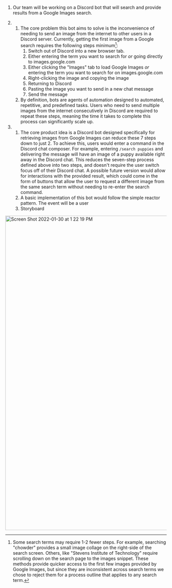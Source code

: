 1. Our team will be working on a Discord bot that will search and provide results from a Google Images search.

2. 
	1. The core problem this bot aims to solve is the inconvenience of needing to send an image from the internet to other users in a Discord server. Currently, getting the first image from a Google search requires the following steps minimum[^1]:
		1. Switch out of Discord into a new browser tab.
		2. Either entering the term you want to search for *or* going directly to images.google.com
		3. Either clicking the "Images" tab to load Google Images *or* entering the term you want to search for on images.google.com
		4. Right-clicking the image and copying the image
		5. Returning to Discord
		6. Pasting the image you want to send in a new chat message
		7. Send the message
	2. By definition, bots are agents of automation designed to automated, repetitive, and predefined tasks. Users who need to send multiple images from the internet consecutively in Discord are required to repeat these steps, meaning the time it takes to complete this process can significantly scale up.

3. 
	1. The core product idea is a Discord bot designed specifically for retrieving images from Google Images can reduce these 7 steps down to just 2. To achieve this, users would enter a command in the Discord chat composer. For example, entering `/search puppies` and delivering the message will have an image of a puppy available right away in the Discord chat. This reduces the seven-step process defined above into two steps, and doesn't require the user switch focus off of their Discord chat. A possible future version would allow for interactions with the provided result, which could come in the form of buttons that allow the user to request a different image from the same search term without needing to re-enter the search command.
	2. A basic implementation of this bot would follow the simple reactor pattern. The event will be a user 
	3. Storyboard
<img width="983" alt="Screen Shot 2022-01-30 at 1 22 19 PM" src="https://user-images.githubusercontent.com/77374947/151712206-4fb2a1d1-0d84-4139-9a2d-3171aeaf9719.png">

[^1]: Some search terms may require 1-2 fewer steps. For example, searching "chowder" provides a small image collage on the right-side of the search screen. Others, like "Stevens Institute of Technology" require scrolling down on the search page to the images snippet. These methods provide quicker access to the first few images provided by Google Images, but since they are inconsistent across search terms we chose to reject them for a process outline that applies to any search term.
